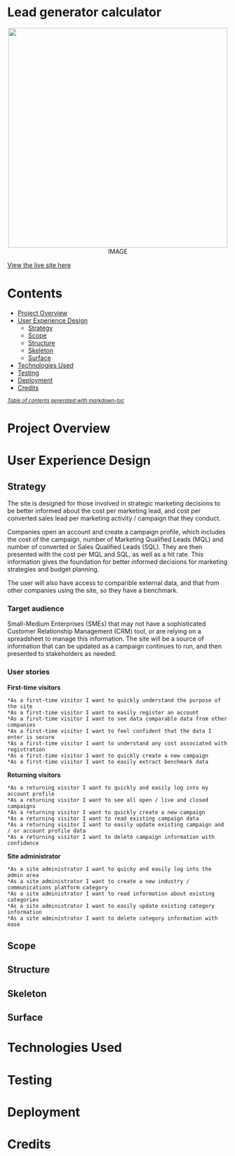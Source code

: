 # Lead generator calculator

<div align="center">
    <img src="" width="500"> IMAGE
</div>

[View the live site here](#)

# Contents

* [Project Overview](#project-overview)
* [User Experience Design](#user-experience-design)
   * [Strategy](#strategy)
   * [Scope](#scope)
   * [Structure](#structure)
   * [Skeleton](#skeleton)
   * [Surface](#surface)
* [Technologies Used](#technologies-used)
* [Testing](#testing)
* [Deployment](#deployment)
* [Credits](#credits)


<small><i><a href='http://ecotrust-canada.github.io/markdown-toc/'>Table of contents generated with markdown-toc</a></i></small>


# Project Overview

# User Experience Design

## Strategy

The site is designed for those involved in strategic marketing decisions to be better informed about the cost per marketing lead, and cost per converted sales lead per marketing activity / campaign that they conduct.

Companies open an account and create a campaign profile, which includes the cost of the campaign, number of Marketing Qualified Leads (MQL) and number of converted or Sales Qualified Leads (SQL). They are then presented with the cost per MQL and SQL, as well as a hit rate. This information gives the foundation for better informed decisions for marketing strategies and budget planning.

The user will also have access to comparible external data, and that from other companies using the site, so they have a benchmark.

### Target audience

Small-Medium Enterprises (SMEs) that may not have a sophisticated Customer Relationship Management (CRM) tool, or are relying on a spreadsheet to manage this information. The site will be a source of information that can be updated as a campaign continues to run, and then presented to stakeholders as needed.

### User stories

**First-time visitors**

    *As a first-time visitor I want to quickly understand the purpose of the site
    *As a first-time visitor I want to easily register an account
    *As a first-time visitor I want to see data comparable data from other companies
    *As a first-time visitor I want to feel confident that the data I enter is secure
    *As a first-time visitor I want to understand any cost associated with registration
    *As a first-time visitor I want to quickly create a new campaign 
    *As a first-time visitor I want to easily extract benchmark data

**Returning visitors**

    *As a returning visitor I want to quickly and easily log into my account profile
    *As a returning visitor I want to see all open / live and closed campaigns
    *As a returning visitor I want to quickly create a new campaign
    *As a returning visitor I want to read existing campaign data
    *As a returning visitor I want to easily update existing campaign and / or account profile data
    *As a returning visitor I want to delete campaign information with confidence

**Site administrator**

    *As a site administrator I want to quicky and easily log into the admin area
    *As a site administrator I want to create a new industry / communications platform category
    *As a site administrator I want to read information about existing categories
    *As a site administrator I want to easily update existing category information
    *As a site administrator I want to delete category information with ease

## Scope

## Structure

## Skeleton

## Surface

# Technologies Used

# Testing

# Deployment

# Credits
